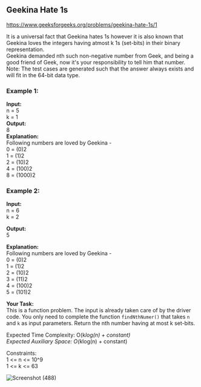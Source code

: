 ## Geekina Hate 1s

https://www.geeksforgeeks.org/problems/geekina-hate-1s/1

It is a universal fact that Geekina hates 1s however it is also known that Geekina loves the integers having atmost k 1s (set-bits) in their binary representation. 
 <br>
Geekina demanded nth such non-negative number from Geek, and being a good friend of Geek, now it's your responsibility to tell him that number.
 <br>
Note: The test cases are generated such that the answer always exists and will fit in the 64-bit data type.
 <br>
### Example 1: <br>

**Input:** <br>
n = 5 <br>
k = 1 <br>
**Output:** <br>
8 <br>
**Explanation:** <br>
Following numbers are loved by Geekina - <br>
0 = (0)2 <br>
1 = (1)2 <br>
2 = (10)2 <br>
4 = (100)2 <br>
8 = (1000)2 <br>

### Example 2: <br>

**Input:** <br>
n = 6 <br>
k = 2 <br>

**Output:** <br>
5 <br>

**Explanation:** <br>
Following numbers are loved by Geekina - <br>
0 = (0)2 <br>
1 = (1)2 <br>
2 = (10)2 <br>
3 = (11)2 <br>
4 = (100)2 <br>
5 = (101)2 <br>

**Your Task:** <br>
This is a function problem. The input is already taken care of by the driver code. You only need to complete the function `findNthNumer()` that takes `n` and `k` as input parameters. Return the nth number having at most k set-bits.

Expected Time Complexity: O(k*log(n) + constant) <br>
Expected Auxiliary Space: O(k*log(n) + constant) <br>

Constraints: <br>
1 <= n <= 10^9 <br>
1 <= k <= 63 <br>

![Screenshot (488)](https://github.com/shanvii/DSA-GFG-Coding-questions/assets/81086303/87c22e1c-0f16-4509-9a82-882ac34264e0)
